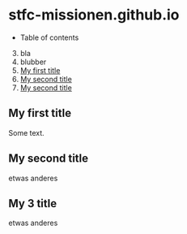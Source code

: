 # stfc-missionen.github.io

* Table of contents
3. bla
2. blubber
1. [My first title](#my-first-title)
4. [My second title](#my-second-title)
4. [My second title](#My-3-title)

## My first title
Some text.


## My second title
etwas anderes


## My 3 title
etwas anderes

